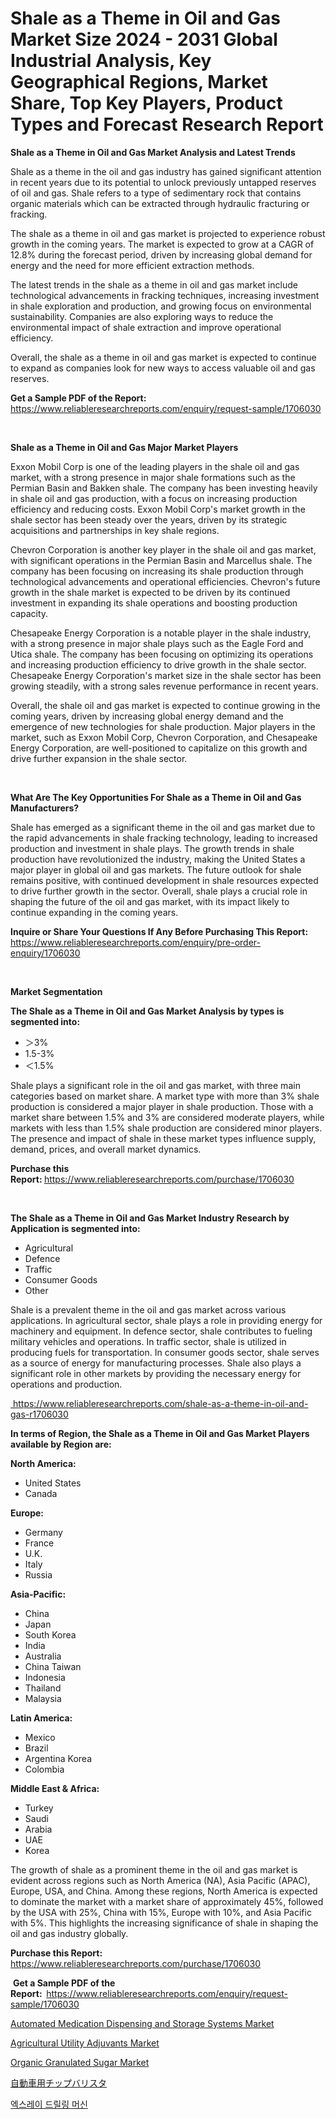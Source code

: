 <p><h1>Shale as a Theme in Oil and Gas Market Size 2024 - 2031 Global Industrial Analysis, Key Geographical Regions, Market Share, Top Key Players, Product Types and Forecast Research Report</h1></p><p><strong>Shale as a Theme in Oil and Gas Market Analysis and Latest Trends</strong></p>
<p><p>Shale as a theme in the oil and gas industry has gained significant attention in recent years due to its potential to unlock previously untapped reserves of oil and gas. Shale refers to a type of sedimentary rock that contains organic materials which can be extracted through hydraulic fracturing or fracking. </p><p>The shale as a theme in oil and gas market is projected to experience robust growth in the coming years. The market is expected to grow at a CAGR of 12.8% during the forecast period, driven by increasing global demand for energy and the need for more efficient extraction methods. </p><p>The latest trends in the shale as a theme in oil and gas market include technological advancements in fracking techniques, increasing investment in shale exploration and production, and growing focus on environmental sustainability. Companies are also exploring ways to reduce the environmental impact of shale extraction and improve operational efficiency. </p><p>Overall, the shale as a theme in oil and gas market is expected to continue to expand as companies look for new ways to access valuable oil and gas reserves.</p></p>
<p><strong>Get a Sample PDF of the Report:&nbsp;</strong> <a href="https://www.reliableresearchreports.com/enquiry/request-sample/1706030">https://www.reliableresearchreports.com/enquiry/request-sample/1706030</a></p>
<p>&nbsp;</p>
<p><strong>Shale as a Theme in Oil and Gas Major Market Players</strong></p>
<p><p>Exxon Mobil Corp is one of the leading players in the shale oil and gas market, with a strong presence in major shale formations such as the Permian Basin and Bakken shale. The company has been investing heavily in shale oil and gas production, with a focus on increasing production efficiency and reducing costs. Exxon Mobil Corp's market growth in the shale sector has been steady over the years, driven by its strategic acquisitions and partnerships in key shale regions.</p><p>Chevron Corporation is another key player in the shale oil and gas market, with significant operations in the Permian Basin and Marcellus shale. The company has been focusing on increasing its shale production through technological advancements and operational efficiencies. Chevron's future growth in the shale market is expected to be driven by its continued investment in expanding its shale operations and boosting production capacity.</p><p>Chesapeake Energy Corporation is a notable player in the shale industry, with a strong presence in major shale plays such as the Eagle Ford and Utica shale. The company has been focusing on optimizing its operations and increasing production efficiency to drive growth in the shale sector. Chesapeake Energy Corporation's market size in the shale sector has been growing steadily, with a strong sales revenue performance in recent years.</p><p>Overall, the shale oil and gas market is expected to continue growing in the coming years, driven by increasing global energy demand and the emergence of new technologies for shale production. Major players in the market, such as Exxon Mobil Corp, Chevron Corporation, and Chesapeake Energy Corporation, are well-positioned to capitalize on this growth and drive further expansion in the shale sector.</p></p>
<p>&nbsp;</p>
<p><strong>What Are The Key Opportunities For Shale as a Theme in Oil and Gas Manufacturers?</strong></p>
<p><p>Shale has emerged as a significant theme in the oil and gas market due to the rapid advancements in shale fracking technology, leading to increased production and investment in shale plays. The growth trends in shale production have revolutionized the industry, making the United States a major player in global oil and gas markets. The future outlook for shale remains positive, with continued development in shale resources expected to drive further growth in the sector. Overall, shale plays a crucial role in shaping the future of the oil and gas market, with its impact likely to continue expanding in the coming years.</p></p>
<p><strong>Inquire or Share Your Questions If Any Before Purchasing This Report:</strong> <a href="https://www.reliableresearchreports.com/enquiry/pre-order-enquiry/1706030">https://www.reliableresearchreports.com/enquiry/pre-order-enquiry/1706030</a></p>
<p>&nbsp;</p>
<p><strong>Market Segmentation</strong></p>
<p><strong>The Shale as a Theme in Oil and Gas Market Analysis by types is segmented into:</strong></p>
<p><ul><li>＞3%</li><li>1.5-3%</li><li>＜1.5%</li></ul></p>
<p><p>Shale plays a significant role in the oil and gas market, with three main categories based on market share. A market type with more than 3% shale production is considered a major player in shale production. Those with a market share between 1.5% and 3% are considered moderate players, while markets with less than 1.5% shale production are considered minor players. The presence and impact of shale in these market types influence supply, demand, prices, and overall market dynamics.</p></p>
<p><strong>Purchase this Report:&nbsp;</strong><a href="https://www.reliableresearchreports.com/purchase/1706030">https://www.reliableresearchreports.com/purchase/1706030</a></p>
<p>&nbsp;</p>
<p><strong>The Shale as a Theme in Oil and Gas Market Industry Research by Application is segmented into:</strong></p>
<p><ul><li>Agricultural</li><li>Defence</li><li>Traffic</li><li>Consumer Goods</li><li>Other</li></ul></p>
<p><p>Shale is a prevalent theme in the oil and gas market across various applications. In agricultural sector, shale plays a role in providing energy for machinery and equipment. In defence sector, shale contributes to fueling military vehicles and operations. In traffic sector, shale is utilized in producing fuels for transportation. In consumer goods sector, shale serves as a source of energy for manufacturing processes. Shale also plays a significant role in other markets by providing the necessary energy for operations and production.</p></p>
<p><a href="https://www.reliableresearchreports.com/shale-as-a-theme-in-oil-and-gas-r1706030">&nbsp;https://www.reliableresearchreports.com/shale-as-a-theme-in-oil-and-gas-r1706030</a></p>
<p><strong>In terms of Region, the Shale as a Theme in Oil and Gas Market Players available by Region are:</strong></p>
<p>
    <p> <strong> North America: </strong>
        <ul>
            <li>United States</li>
            <li>Canada</li>
        </ul>
        </p> 
    <p> <strong> Europe: </strong>
        <ul>
            <li>Germany</li>
            <li>France</li>
            <li>U.K.</li>
            <li>Italy</li>
            <li>Russia</li>
        </ul>
        </p> 
    <p> <strong> Asia-Pacific: </strong>
        <ul>
            <li>China</li>
            <li>Japan</li>
            <li>South Korea</li>
            <li>India</li>
            <li>Australia</li>
            <li>China Taiwan</li>
            <li>Indonesia</li>
            <li>Thailand</li>
            <li>Malaysia</li>
        </ul>
        </p> 
    <p> <strong> Latin America: </strong>
        <ul>
            <li>Mexico</li>
            <li>Brazil</li>
            <li>Argentina Korea</li>
            <li>Colombia</li>
        </ul>
        </p> 
    <p> <strong> Middle East & Africa: </strong>
        <ul>
            <li>Turkey</li>
            <li>Saudi</li>
            <li>Arabia</li>
            <li>UAE</li>
            <li>Korea</li>
        </ul>
    </p>
    </p>
<p><p>The growth of shale as a prominent theme in the oil and gas market is evident across regions such as North America (NA), Asia Pacific (APAC), Europe, USA, and China. Among these regions, North America is expected to dominate the market with a market share of approximately 45%, followed by the USA with 25%, China with 15%, Europe with 10%, and Asia Pacific with 5%. This highlights the increasing significance of shale in shaping the oil and gas industry globally.</p></p>
<p><strong>Purchase this Report: </strong><a href="https://www.reliableresearchreports.com/purchase/1706030">https://www.reliableresearchreports.com/purchase/1706030</a></p>
<p>&nbsp;<strong>Get a Sample PDF of the Report:&nbsp;&nbsp;</strong><a href="https://www.reliableresearchreports.com/enquiry/request-sample/1706030">https://www.reliableresearchreports.com/enquiry/request-sample/1706030</a></p>
<p><strong></strong></p>
<p><p><a href="https://github.com/gracielawharr/Market-Research-Report-List-1/blob/main/automated-medication-dispensing-and-storage-systems-market.md">Automated Medication Dispensing and Storage Systems Market</a></p><p><a href="https://github.com/edytherolanlouisejk1miz0wig/Market-Research-Report-List-2/blob/main/agricultural-utility-adjuvants-market.md">Agricultural Utility Adjuvants Market</a></p><p><a href="https://issuu.com/reportprime-2/docs/organic-granulated-sugar-market-size-2030.pptx">Organic Granulated Sugar Market</a></p><p><a href="https://medium.com/@deontestanton2023/%E8%87%AA%E5%8B%95%E8%BB%8A%E7%94%A8%E3%83%81%E3%83%83%E3%83%97%E3%83%90%E3%83%AA%E3%82%B9%E3%82%BF%E5%B8%82%E5%A0%B4%E3%81%AE%E5%88%86%E6%9E%90-%E3%82%B0%E3%83%AD%E3%83%BC%E3%83%90%E3%83%AB%E7%94%A3%E6%A5%AD%E3%81%AE%E8%A6%96%E7%82%B9%E3%81%A8%E4%BA%88%E6%B8%AC-2024%E5%B9%B4%E3%81%8B%E3%82%892031%E5%B9%B4-5e344438b43c">自動車用チップバリスタ</a></p><p><a href="https://github.com/dollarearner151/Market-Research-Report-List-1/blob/main/2756033109806.md">엑스레이 드릴링 머신</a></p></p>
